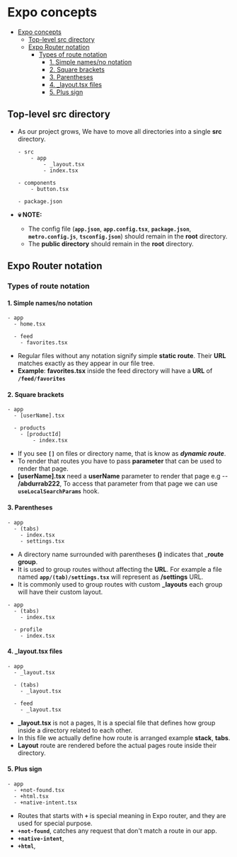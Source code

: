 # Expo concepts

- [Expo concepts](#expo-concepts)
  - [Top-level src directory](#top-level-src-directory)
  - [Expo Router notation](#expo-router-notation)
    - [Types of route notation](#types-of-route-notation)
      - [1. Simple names/no notation](#1-simple-namesno-notation)
      - [2. Square brackets](#2-square-brackets)
      - [3. Parentheses](#3-parentheses)
      - [4. \_layout.tsx files](#4-_layouttsx-files)
      - [5. Plus sign](#5-plus-sign)

## Top-level src directory

- As our project grows, We have to move all directories into a single **src** directory.

  ```shell
  - src 
      - app 
          - _layout.tsx 
          - index.tsx
   
  - components
      - button.tsx

  - package.json
  ```

- **💀 NOTE:**
  - The config file (**`app.json`**, **`app.config.tsx`**, **`package.json`**, **`metro.config.js`**, **`tsconfig.json`**) should remain in the **root** directory.
  - The **public directory** should remain in the **root** directory.

## Expo Router notation

### Types of route notation

#### 1. Simple names/no notation

```shell
- app
  - home.tsx
 
  - feed
    - favorites.tsx
```

- Regular files without any notation signify simple **static route**. Their **URL** matches exactly as they appear in our file tree.
- **Example**: **favorites.tsx** inside the feed directory will have a **URL** of **`/feed/favorites`**

#### 2. Square brackets

```shell
- app
  - [userName].tsx
 
  - products
    - [productId]
        - index.tsx
```

- If you see **`[]`** on files or directory name, that is know as **_dynamic route_**.
- To render that routes you have to pass **parameter** that can be used to render that page.
- **[userName].tsx** need a **userName** parameter to render that page e.g -- **/abdurrab222**, To access that parameter from that page we can use **`useLocalSearchParams`** hook.

#### 3. Parentheses

```shell
- app
  - (tabs)
    - index.tsx
    - settings.tsx
```

- A directory name surrounded with parentheses **()** indicates that \_**route group**.
- It is used to group routes without affecting the **URL**. For example a file named **`app/(tab)/settings.tsx`** will represent as **/settings** URL.
- It is commonly used to group routes with custom **\_layouts** each group will have their custom layout.

```shell
- app
  - (tabs)
    - index.tsx
 
  - profile
    - index.tsx
```

#### 4. \_layout.tsx files

```shell
- app
  - _layout.tsx
 
  - (tabs)
    - _layout.tsx
 
  - feed
    - _layout.tsx
```

- **\_layout.tsx** is not a pages, It is a special file that defines how group inside a directory related to each other.
- In this file we actually define how route is arranged example **stack**, **tabs**.
- **Layout** route are rendered before the actual pages route inside their directory.

#### 5. Plus sign

```shell
- app
  - +not-found.tsx
  - +html.tsx
  - +native-intent.tsx
```

- Routes that starts with **`+`** is special meaning in Expo router, and they are used for special purpose.
- **`+not-found`**, catches any request that don't match a route in our app.
- **`+native-intent`**,
- **`+html`**,
